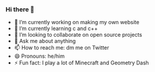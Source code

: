 ### Hi there 👋

- 🔭 I’m currently working on making my own website
- 🌱 I’m currently learning c and c++
- 👯 I’m looking to collaborate on open source projects
- 💬 Ask me about anything
- 📫 How to reach me: dm me on Twitter
- 😄 Pronouns: he/him
- ⚡ Fun fact: I play a lot of Minecraft and Geometry Dash
